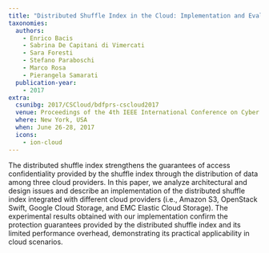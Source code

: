 ```yaml
---
title: "Distributed Shuffle Index in the Cloud: Implementation and Evaluation"
taxonomies:
  authors:
    - Enrico Bacis
    - Sabrina De Capitani di Vimercati
    - Sara Foresti
    - Stefano Paraboschi
    - Marco Rosa
    - Pierangela Samarati
  publication-year:
    - 2017
extra:
  csunibg: 2017/CSCloud/bdfprs-cscloud2017
  venue: Proceedings of the 4th IEEE International Conference on Cyber Security and Cloud Computing (CSCloud)
  where: New York, USA
  when: June 26-28, 2017
  icons:
    - ion-cloud
---
```


The distributed shuffle index strengthens the guarantees
of access confidentiality provided by the shuffle index
through the distribution of data among three cloud providers.
In this paper, we analyze architectural and design issues and
describe an implementation of the distributed shuffle index
integrated with different cloud providers (i.e., Amazon S3,
OpenStack Swift, Google Cloud Storage, and EMC Elastic
Cloud Storage). The experimental results obtained with our
implementation confirm the protection guarantees provided
by the distributed shuffle index and its limited performance
overhead, demonstrating its practical applicability in cloud
scenarios.
